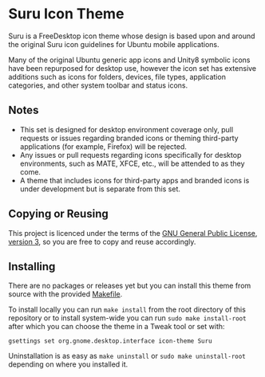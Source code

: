 Suru Icon Theme
================

Suru is a FreeDesktop icon theme whose design is based upon and around the original Suru icon guidelines for Ubuntu mobile applications.

Many of the original Ubuntu generic app icons and Unity8 symbolic icons have been repurposed for desktop use, however the icon set has extensive additions such as icons for folders, devices, file types, application categories, and other system toolbar and status icons.

## Notes

 - This set is designed for desktop environment coverage only, pull requests or issues regarding branded icons or theming third-party applications (for example, Firefox) will be rejected.
 - Any issues or pull requests regarding icons specifically for desktop environments, such as MATE, XFCE, etc., will be attended to as they come.
 - A theme that includes icons for third-party apps and branded icons is under development but is separate from this set.

## Copying or Reusing

This project is licenced under the terms of the [GNU General Public License, version 3](https://www.gnu.org/licenses/gpl-3.0.txt), so you are free to copy and reuse accordingly.

## Installing

There are no packages or releases yet but you can install this theme from source with the provided [Makefile](/makefile).

To install locally you can run `make install` from the root directory of this repository or to install system-wide you can run `sudo make install-root` after which you can choose the theme in a Tweak tool or set with:

    gsettings set org.gnome.desktop.interface icon-theme Suru
    
Uninstallation is as easy as `make uninstall` or `sudo make uninstall-root` depending on where you installed it.

